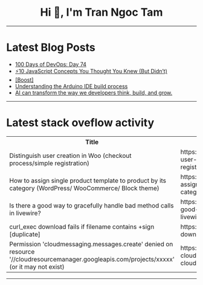 <h1 align="center">Hi 👋, I'm Tran Ngoc Tam</h1>

---

# Latest Blog Posts 
<!-- BLOG-POST-LIST:START -->
- [100 Days of DevOps: Day 74](https://dev.to/wycliffealphus/100-days-of-devops-day-74-1a3o)
- [⚡10 JavaScript Concepts You Thought You Knew &lpar;But Didn’t&rpar;](https://dev.to/kushyarr7/10-javascript-concepts-you-thought-you-knew-but-didnt-23mb)
- [[Boost]](https://dev.to/bekalu_adane_20c3cc020599/-1c0k)
- [Understanding the Arduino IDE build process](https://dev.to/embeddedk8/understanding-the-arduino-ide-build-process-step-by-step-g61)
- [AI can transform the way we developers think, build, and grow.](https://dev.to/jaideepparashar/ai-can-transform-the-way-we-developers-think-build-and-grow-3a5m)
<!-- BLOG-POST-LIST:END -->

---

# Latest stack oveflow activity
<table>
  <tr><th>Title</th><th>Link</th></tr>
  <!-- STACKOVERFLOW:START --><tr><td>Distinguish user creation in Woo &lpar;checkout process/simple registration&rpar;</td><td>https://stackoverflow.com/questions/79795356/distinguish-user-creation-in-woo-checkout-process-simple-registration</td></tr><tr><td>How to assign single product template to product by its category &lpar;WordPress/ WooCommerce/ Block theme&rpar;</td><td>https://stackoverflow.com/questions/79795207/how-to-assign-single-product-template-to-product-by-its-category-wordpress-woo</td></tr><tr><td>Is there a good way to gracefully handle bad method calls in livewire?</td><td>https://stackoverflow.com/questions/79795008/is-there-a-good-way-to-gracefully-handle-bad-method-calls-in-livewire</td></tr><tr><td>curl_exec download fails if filename contains +sign [duplicate]</td><td>https://stackoverflow.com/questions/79794967/curl-exec-download-fails-if-filename-contains-sign</td></tr><tr><td>Permission &#39;cloudmessaging.messages.create&#39; denied on resource &#39;//cloudresourcemanager.googleapis.com/projects/xxxxx&#39; &lpar;or it may not exist&rpar;</td><td>https://stackoverflow.com/questions/79794877/permission-cloudmessaging-messages-create-denied-on-resource-cloudresourcem</td></tr><!-- STACKOVERFLOW:END -->
</table>

---


